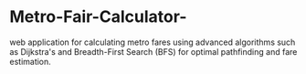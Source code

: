 # Metro-Fair-Calculator-
web application for calculating metro fares using advanced algorithms such as Dijkstra's and Breadth-First Search (BFS) for optimal pathfinding and fare estimation.
